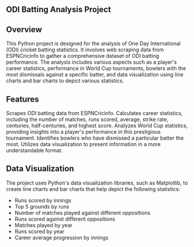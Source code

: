 ## **ODI Batting Analysis Project**

## Overview

This Python project is designed for the analysis of One Day International (ODI) cricket batting statistics. It involves web scraping data from ESPNCricinfo to gather a comprehensive dataset of ODI batting performance. The analysis includes various aspects such as a player's career statistics, performance in World Cup tournaments, bowlers with the most dismissals against a specific batter, and data visualization using line charts and bar charts to depict various statistics.

## Features

Scrapes ODI batting data from ESPNCricinfo.
Calculates career statistics, including the number of matches, runs scored, average, strike rate, centuries, half-centuries, and highest score.
Analyzes World Cup statistics, providing insights into a player's performance in this prestigious tournament.
Identifies bowlers who have dismissed a particular batter the most.
Utilizes data visualization to present information in a more understandable format.

## Data Visualization

The project uses Python's data visualization libraries, such as Matplotlib, to create line charts and bar charts that help depict the following statistics:

- Runs scored by innings
- Top 5 grounds by runs
- Number of matches played against different oppositions
- Runs scored against different oppositions
- Matches played by year
- Runs scored by year
- Career average progression by innings
